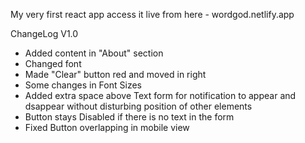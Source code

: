 My very first react app
access it live from here - wordgod.netlify.app

ChangeLog V1.0 

 - Added content in "About" section
 - Changed font
 - Made "Clear" button red and moved in right
 - Some changes in Font Sizes
 - Added extra space above Text form for notification to appear and dsappear without disturbing position of other elements
 - Button stays Disabled if there is no text in the form
 - Fixed Button overlapping in mobile view
